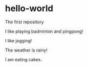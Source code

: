 # hello-world
The first repository

I like playing badminton and pingpong!

I like jogging!

The weather is rainy!

I am eating cakes.
